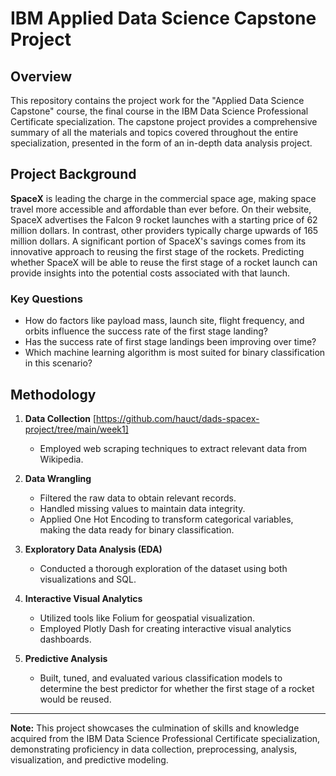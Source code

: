 # IBM Applied Data Science Capstone Project

## Overview
This repository contains the project work for the "Applied Data Science Capstone" course, the final course in the IBM Data Science Professional Certificate specialization. The capstone project provides a comprehensive summary of all the materials and topics covered throughout the entire specialization, presented in the form of an in-depth data analysis project.

## Project Background

**SpaceX** is leading the charge in the commercial space age, making space travel more accessible and affordable than ever before. On their website, SpaceX advertises the Falcon 9 rocket launches with a starting price of 62 million dollars. In contrast, other providers typically charge upwards of 165 million dollars. A significant portion of SpaceX's savings comes from its innovative approach to reusing the first stage of the rockets. Predicting whether SpaceX will be able to reuse the first stage of a rocket launch can provide insights into the potential costs associated with that launch.

### Key Questions
- How do factors like payload mass, launch site, flight frequency, and orbits influence the success rate of the first stage landing?
- Has the success rate of first stage landings been improving over time?
- Which machine learning algorithm is most suited for binary classification in this scenario?

## Methodology

1. **Data Collection** [https://github.com/hauct/dads-spacex-project/tree/main/week1]
    - Employed web scraping techniques to extract relevant data from Wikipedia.

2. **Data Wrangling**
    - Filtered the raw data to obtain relevant records.
    - Handled missing values to maintain data integrity.
    - Applied One Hot Encoding to transform categorical variables, making the data ready for binary classification.

3. **Exploratory Data Analysis (EDA)**
    - Conducted a thorough exploration of the dataset using both visualizations and SQL.

4. **Interactive Visual Analytics**
    - Utilized tools like Folium for geospatial visualization.
    - Employed Plotly Dash for creating interactive visual analytics dashboards.

5. **Predictive Analysis**
    - Built, tuned, and evaluated various classification models to determine the best predictor for whether the first stage of a rocket would be reused.

---

**Note:** This project showcases the culmination of skills and knowledge acquired from the IBM Data Science Professional Certificate specialization, demonstrating proficiency in data collection, preprocessing, analysis, visualization, and predictive modeling.
